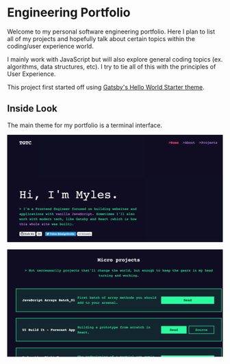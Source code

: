 # Engineering Portfolio

Welcome to my personal software engineering portfolio. Here I plan to list all of my projects and hopefully talk about certain topics within the coding/user experience world.

I mainly work with JavaScript but will also explore general coding topics (ex. algorithms, data structures, etc). I try to tie all of this with the principles of User Experience.

This project first started off using [Gatsby's Hello World Starter theme](https://github.com/gatsbyjs/gatsby-starter-hello-world).

## Inside Look

The main theme for my portfolio is a terminal interface.

![Screenshot of the landing page](./screenshot01.png)

![Screenshot of the projects list section](./screenshot02.png)
